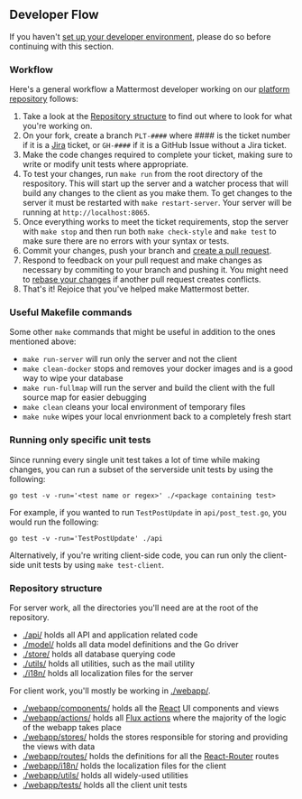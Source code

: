 Developer Flow
-----------------------------

If you haven't [set up your developer environment](https://docs.mattermost.com/developer/developer-setup.html), please do so before continuing with this section.

### Workflow ###

Here's a general workflow a Mattermost developer working on our [platform repository](https://github.com/mattermost/platform) follows:

1. Take a look at the [Repository structure](https://docs.mattermost.com/developer/developer-flow.html#repository-structure) to find out where to look for what you're working on.
2. On your fork, create a branch `PLT-####` where #### is the ticket number if it is a [Jira](https://mattermost.atlassian.net) ticket, or `GH-####` if it is a GitHub Issue without a Jira ticket.
3. Make the code changes required to complete your ticket, making sure to write or modify unit tests where appropriate.
4. To test your changes, run `make run` from the root directory of the respository. This will start up the server and a watcher process that will build any changes to the client as you make them. To get changes to the server it must be restarted with `make restart-server`. Your server will be running at `http://localhost:8065`.
5. Once everything works to meet the ticket requirements, stop the server with `make stop` and then run both `make check-style` and `make test` to make sure there are no errors with your syntax or tests.
6. Commit your changes, push your branch and [create a pull request](https://docs.mattermost.com/developer/contribution-guide.html#preparing-a-pull-request).
7. Respond to feedback on your pull request and make changes as necessary by commiting to your branch and pushing it. You might need to [rebase your changes](https://git-scm.com/book/en/v2/Git-Branching-Rebasing) if another pull request creates conflicts.
8. That's it! Rejoice that you've helped make Mattermost better.

### Useful Makefile commands ###

Some other `make` commands that might be useful in addition to the ones mentioned above:

* `make run-server` will run only the server and not the client
* `make clean-docker` stops and removes your docker images and is a good way to wipe your database
* `make run-fullmap` will run the server and build the client with the full source map for easier debugging
* `make clean` cleans your local environment of temporary files
* `make nuke` wipes your local envrionment back to a completely fresh start

### Running only specific unit tests ###

Since running every single unit test takes a lot of time while making changes, you can run a subset of the serverside unit tests by using the following:
```
go test -v -run='<test name or regex>' ./<package containing test>
```
For example, if you wanted to run `TestPostUpdate` in `api/post_test.go`, you would run the following:
```
go test -v -run='TestPostUpdate' ./api
```

Alternatively, if you're writing client-side code, you can run only the client-side unit tests by using `make test-client`.

### Repository structure ###

For server work, all the directories you'll need are at the root of the repository.
 * [./api/](https://github.com/mattermost/platform/tree/master/api) holds all API and application related code
 * [./model/](https://github.com/mattermost/platform/tree/master/model) holds all data model definitions and the Go driver
 * [./store/](https://github.com/mattermost/platform/tree/master/store) holds all database querying code
 * [./utils/](https://github.com/mattermost/platform/tree/master/utils) holds all utilities, such as the mail utility
 * [./i18n/](https://github.com/mattermost/platform/tree/master/i18n) holds all localization files for the server

For client work, you'll mostly be working in [./webapp/](https://github.com/mattermost/platform/tree/master/webapp).
 * [./webapp/components/](https://github.com/mattermost/platform/tree/master/webapp/components) holds all the [React](https://facebook.github.io/react/) UI components and views
 * [./webapp/actions/](https://github.com/mattermost/platform/tree/master/webapp/actions) holds all [Flux actions](https://facebook.github.io/flux/docs/actions-and-the-dispatcher.html#content) where the majority of the logic of the webapp takes place
 * [./webapp/stores/](https://github.com/mattermost/platform/tree/master/webapp/stores) holds the stores responsible for storing and providing the views with data
 * [./webapp/routes/](https://github.com/mattermost/platform/tree/master/webapp/routes) holds the definitions for all the [React-Router](https://github.com/ReactTraining/react-router) routes
 * [./webapp/i18n/](https://github.com/mattermost/platform/tree/master/webapp/i18n) holds the localization files for the client
 * [./webapp/utils/](https://github.com/mattermost/platform/tree/master/webapp/utils) holds all widely-used utilities
 * [./webapp/tests/](https://github.com/mattermost/platform/tree/master/webapp/tests) holds all the client unit tests
